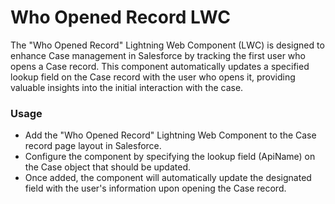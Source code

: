 # Who Opened Record LWC

The "Who Opened Record" Lightning Web Component (LWC) is designed to enhance Case management in Salesforce by tracking the first user who opens a Case record. This component automatically updates a specified lookup field on the Case record with the user who opens it, providing valuable insights into the initial interaction with the case.

### Usage
- Add the "Who Opened Record" Lightning Web Component to the Case record page layout in Salesforce.
- Configure the component by specifying the lookup field (ApiName) on the Case object that should be updated.
- Once added, the component will automatically update the designated field with the user's information upon opening the Case record.
